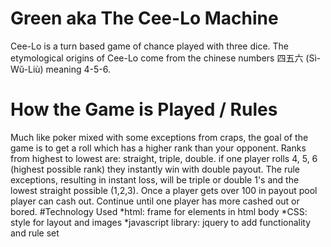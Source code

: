 # Green aka The Cee-Lo Machine
Cee-Lo is a turn based game of chance played with three dice. The etymological origins of Cee-Lo come from the chinese numbers 四五六 (Sì-Wŭ-Liù) meaning 4-5-6.
# How the Game is Played / Rules
Much like poker mixed with some exceptions from craps, the goal of the game is to get a roll which has a higher rank than your opponent. Ranks from highest to lowest are: straight, triple, double. if one player rolls 4, 5, 6 (highest possible rank) they instantly win with double payout. The rule exceptions, resulting in instant loss, will be triple or double 1's and the lowest straight possible (1,2,3). Once a player gets over 100 in payout pool player can cash out. Continue until one player has more cashed out or bored.
#Technology Used
*html: frame for elements in html body
*CSS: style for layout and images
*javascript library: jquery to add functionality and rule set
